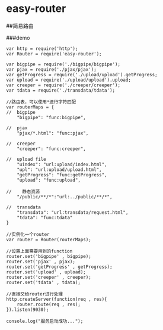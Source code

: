 # easy-router

##简易路由

###demo

    var http = require('http');
    var Router = require('easy-router');
    
    var bigpipe = require('./bigpipe/bigpipe');
    var pjax = require('./pjax/pjax');
    var getProgress = require('./upload/upload').getProgress;
    var upload = require('./upload/upload').upload;
    var creeper = require('./creeper/creeper');
    var tdata = require('./transdata/tdata');
    
    //路由表，可以使用*进行字符匹配
    var routerMaps = {
    //  bigpipe
        "bigpipe": "func:bigpipe",
    
    //  pjax
        "pjax/*.html": "func:pjax",
    
    //  creeper
        "creeper": "func:creeper",
    
    //  upload file
        "uindex": "url:upload/index.html",
        "upl": "url:upload/upload.html",
        "getProgress": "func:getProgress",
        "upload": "func:upload",
    
    //    静态资源
        "/public/**/*":"url:../public/**/*",
    
    //  transdata
        "transdata": "url:transdata/request.html",
        "tdata": "func:tdata"
    }
    
    //实例化一个router
    var router = Router(routerMaps);
    
    //设置上面需要用到的function
    router.set('bigpipe' , bigpipe);
    router.set('pjax' , pjax);
    router.set('getProgress' , getProgress);
    router.set('upload' , upload);
    router.set('creeper' , creeper);
    router.set('tdata' , tdata);
    
    //直接交给router进行处理
    http.createServer(function(req , res){
        router.route(req , res);
    }).listen(9030);
    
    console.log("服务启动成功...");
